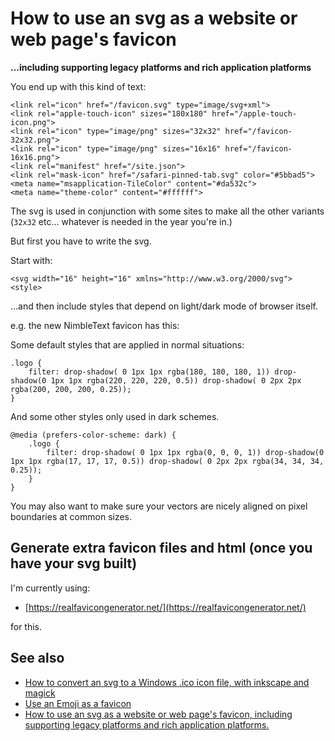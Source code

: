﻿# How to use an svg as a website or web page's favicon

**...including supporting legacy platforms and rich application platforms**

You end up with this kind of text:

	<link rel="icon" href="/favicon.svg" type="image/svg+xml">
	<link rel="apple-touch-icon" sizes="180x180" href="/apple-touch-icon.png">
	<link rel="icon" type="image/png" sizes="32x32" href="/favicon-32x32.png">
	<link rel="icon" type="image/png" sizes="16x16" href="/favicon-16x16.png">
	<link rel="manifest" href="/site.json">
	<link rel="mask-icon" href="/safari-pinned-tab.svg" color="#5bbad5">
	<meta name="msapplication-TileColor" content="#da532c">
	<meta name="theme-color" content="#ffffff">

The svg is used in conjunction with some sites to make all the other variants (`32x32` etc... whatever is needed in the year you're in.)


But first you have to write the svg.

Start with:

	<svg width="16" height="16" xmlns="http://www.w3.org/2000/svg">
	<style>

...and then include styles that depend on light/dark mode of browser itself.


e.g. the new NimbleText favicon has this:

Some default styles that are applied in normal situations:

	.logo {
		filter: drop-shadow( 0 1px 1px rgba(180, 180, 180, 1)) drop-shadow(0 1px 1px rgba(220, 220, 220, 0.5)) drop-shadow( 0 2px 2px rgba(200, 200, 200, 0.25));
	}

And some other styles only used in dark schemes.

	@media (prefers-color-scheme: dark) {
		.logo {
			filter: drop-shadow( 0 1px 1px rgba(0, 0, 0, 1)) drop-shadow(0 1px 1px rgba(17, 17, 17, 0.5)) drop-shadow( 0 2px 2px rgba(34, 34, 34, 0.25));
		}
	}


You may also want to make sure your vectors are nicely aligned on pixel boundaries at common sizes.

## Generate extra favicon files and html (once you have your svg built)

I'm currently using:

- [https://realfavicongenerator.net/](https://realfavicongenerator.net/)

for this.




## See also

- [How to convert an svg to a Windows .ico icon file, with inkscape and magick](svg-to-ico-file.md)
- [Use an Emoji as a favicon](../html/emoji_favicon.md)
- [How to use an svg as a website or web page's favicon, including supporting legacy platforms and rich application platforms.](../svg/svg-to-favicon.md)